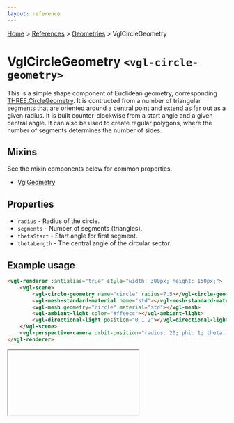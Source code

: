 ```yaml
---
layout: reference
---
```

[Home](..) &gt; [References](.) &gt; [Geometries](.#geometries) &gt; VglCircleGeometry
# VglCircleGeometry `<vgl-circle-geometry>`
This is a simple shape component of Euclidean geometry, corresponding [THREE.CircleGeometry](https://threejs.org/docs/index.html#api/geometries/CircleGeometry). It is contructed from a number of triangular segments that are oriented around a central point and extend as far out as a given radius. It is built counter-clockwise from a start angle and a given central angle. It can also be used to create regular polygons, where the number of segments determines the number of sides.
## Mixins
See the mixin components below for common properties.
* [VglGeometry](vgl-geometry)

## Properties
* `radius` - Radius of the circle.
* `segments` - Number of segments (triangles).
* `thetaStart` - Start angle for first segment.
* `thetaLength` - The central angle of the circular sector.

## Example usage
```html
<vgl-renderer :antialias="true" style="width: 300px; height: 150px;">
    <vgl-scene>
        <vgl-circle-geometry name="circle" radius=7.5></vgl-circle-geometry>
        <vgl-mesh-standard-material name="std"></vgl-mesh-standard-material>
        <vgl-mesh geometry="circle" material="std"></vgl-mesh>
        <vgl-ambient-light color="#ffeecc"></vgl-ambient-light>
        <vgl-directional-light position="0 1 2"></vgl-directional-light>
    </vgl-scene>
    <vgl-perspective-camera orbit-position="radius: 20; phi: 1; theta: 0.5;"></vgl-perspective-camera>
</vgl-renderer>
```
<div class="vgl-example"><iframe class="vgl-example__content" srcdoc="
    <style>
        body {
            margin: 0;
            overflow: hidden;
        }
        .vgl-canvas {
            height: 100vh;
        }
    </style>
    <vgl-renderer :antialias='true' class='vgl-canvas'>
        <vgl-scene>
            <vgl-circle-geometry name='circle' radius=7.5></vgl-circle-geometry>
            <vgl-mesh-standard-material name='std'></vgl-mesh-standard-material>
            <vgl-mesh geometry='circle' material='std'></vgl-mesh>
            <vgl-ambient-light color='#ffeecc'></vgl-ambient-light>
            <vgl-directional-light position='0 1 2'></vgl-directional-light>
        </vgl-scene>
        <vgl-perspective-camera orbit-position='radius: 20; phi: 1; theta: 0.5;'></vgl-perspective-camera>
    </vgl-renderer>
    <script src='https://unpkg.com/vue/dist/vue.min.js'></script>
    <script src='https://unpkg.com/three/build/three.min.js'></script>
    <script src='../js/vue-gl.js'></script>
    <script>
        Object.keys(VueGL).forEach(function(name) {
            Vue.component(name, VueGL[name]);
        });
        const vm = new Vue({
            el: '.vgl-canvas'
        });
    </script>
"></iframe></div>
<script src="https://unpkg.com/srcdoc-polyfill@1.0.0/srcdoc-polyfill.min.js"></script>
